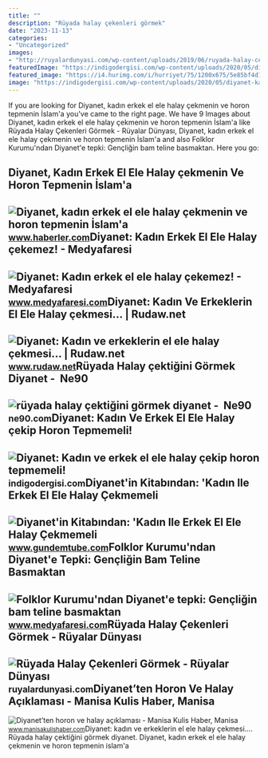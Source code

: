 ```yaml
---
title: ""
description: "Rüyada halay çekenleri görmek"
date: "2023-11-13"
categories:
- "Uncategorized"
images:
- "http://ruyalardunyasi.com/wp-content/uploads/2019/06/ruyada-halay-cekenleri-gormek.jpg"
featuredImage: "https://indigodergisi.com/wp-content/uploads/2020/05/diyanet-kadin-erkek-el-ele-halay-cekip-horon-tepmemeli.jpg"
featured_image: "https://i4.hurimg.com/i/hurriyet/75/1200x675/5e85bf4d18c7730474224372.jpg"
image: "https://indigodergisi.com/wp-content/uploads/2020/05/diyanet-kadin-erkek-el-ele-halay-cekip-horon-tepmemeli.jpg"
---
```


If you are looking for Diyanet, kadın erkek el ele halay çekmenin ve horon tepmenin İslam'a you've came to the right page. We have 9 Images about Diyanet, kadın erkek el ele halay çekmenin ve horon tepmenin İslam'a like Rüyada Halay Çekenleri Görmek - Rüyalar Dünyası, Diyanet, kadın erkek el ele halay çekmenin ve horon tepmenin İslam'a and also Folklor Kurumu'ndan Diyanet'e tepki: Gençliğin bam teline basmaktan. Here you go:

Diyanet, Kadın Erkek El Ele Halay çekmenin Ve Horon Tepmenin İslam'a
--------------------------------------------------------------------

 ![Diyanet, kadın erkek el ele halay çekmenin ve horon tepmenin İslam'a](https://i.hbrcdn.com/haber/2020/05/28/diyanet-kadin-erkek-el-ele-halay-cekmenin-ve-13266913_9276_amp.jpg) <small>www.haberler.com</small>Diyanet: Kadın Erkek El Ele Halay çekemez! - Medyafaresi
--------------------------------------------------------

 ![Diyanet: Kadın erkek el ele halay çekemez! - Medyafaresi](https://img.medyafaresi.com/rcman/Cw940h529q95gc/storage/old/files/2020/5/28/941573/diyanet-kadin-erkek-el-ele-halay-cekemez_YikJ.jpg) <small>www.medyafaresi.com</small>Diyanet: Kadın Ve Erkeklerin El Ele Halay çekmesi... | Rudaw.net
----------------------------------------------------------------

 ![Diyanet: Kadın ve erkeklerin el ele halay çekmesi... | Rudaw.net](https://www.rudaw.net/s3/rudaw.net/ContentFiles/514886Image1.jpg?version=3652998) <small>www.rudaw.net</small>Rüyada Halay çektiğini Görmek Diyanet - ️ Ne90
----------------------------------------------

 ![rüyada halay çektiğini görmek diyanet - ️ Ne90](https://i4.hurimg.com/i/hurriyet/75/1200x675/5e85bf4d18c7730474224372.jpg) <small>ne90.com</small>Diyanet: Kadın Ve Erkek El Ele Halay çekip Horon Tepmemeli!
-----------------------------------------------------------

 ![Diyanet: Kadın ve erkek el ele halay çekip horon tepmemeli!](https://indigodergisi.com/wp-content/uploads/2020/05/diyanet-kadin-erkek-el-ele-halay-cekip-horon-tepmemeli.jpg) <small>indigodergisi.com</small>Diyanet'in Kitabından: 'Kadın Ile Erkek El Ele Halay Çekmemeli
--------------------------------------------------------------

 ![Diyanet'in Kitabından: 'Kadın Ile Erkek El Ele Halay Çekmemeli](https://www.gundemtube.com/wp-content/uploads/2021/05/diyanetin-kitabindan-kadin-ile-erkek-el-ele-halay-cekmemeli-Etu7JDn7.jpg) <small>www.gundemtube.com</small>Folklor Kurumu'ndan Diyanet'e Tepki: Gençliğin Bam Teline Basmaktan
-------------------------------------------------------------------

 ![Folklor Kurumu'ndan Diyanet'e tepki: Gençliğin bam teline basmaktan](https://img.medyafaresi.com/rcman/Cw940h529q95gc/storage/old/files/2020/5/30/941764/folklor-kurumundan-diyanete-tepki-gencligin-bam-teline-basmaktan-vazgecmeye-davet-ediyoruz_5kMn.jpg) <small>www.medyafaresi.com</small>Rüyada Halay Çekenleri Görmek - Rüyalar Dünyası
-----------------------------------------------

 ![Rüyada Halay Çekenleri Görmek - Rüyalar Dünyası](http://ruyalardunyasi.com/wp-content/uploads/2019/06/ruyada-halay-cekenleri-gormek.jpg) <small>ruyalardunyasi.com</small>Diyanet’ten Horon Ve Halay Açıklaması - Manisa Kulis Haber, Manisa
------------------------------------------------------------------

 ![Diyanet’ten horon ve halay açıklaması - Manisa Kulis Haber, Manisa](https://manisakulishabercom.teimg.com/crop/1280x720/manisakulishaber-com/images/haberler/2020/05/diyanetten_horon_ve_halay_aciklamasi_h75124_742f7.jpg) <small>www.manisakulishaber.com</small>Diyanet: kadın ve erkeklerin el ele halay çekmesi.... Rüyada halay çektiğini görmek diyanet. Diyanet, kadın erkek el ele halay çekmenin ve horon tepmenin i̇slam'a
